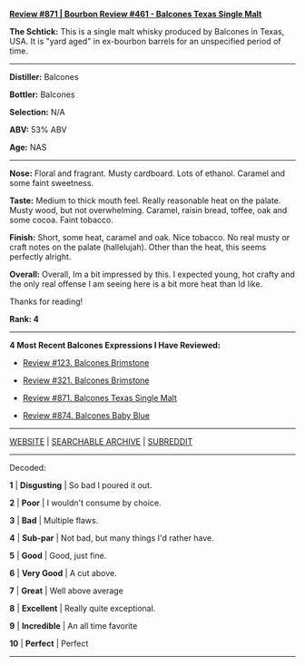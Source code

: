 
[**Review #871 | Bourbon Review #461 - Balcones Texas Single Malt**]( https://t8ke.review/review-871-balcones-texas-single-malt-whiskey/)

**The Schtick:** This is a single malt whisky produced by Balcones in Texas, USA. It is "yard aged" in ex-bourbon barrels for an unspecified period of time. 

-----

**Distiller:** Balcones

**Bottler:** Balcones

**Selection:** N/A

**ABV:**  53% ABV

**Age:** NAS 

-----

**Nose:**  Floral and fragrant. Musty cardboard. Lots of ethanol. Caramel and some faint sweetness. 

**Taste:** Medium to thick mouth feel. Really reasonable heat on the palate. Musty wood, but not overwhelming. Caramel, raisin bread, toffee, oak and some cocoa. Faint tobacco.

**Finish:** Short, some heat, caramel and oak. Nice tobacco. No real musty or craft notes on the palate (hallelujah). Other than the heat, this seems perfectly alright. 

**Overall:** Overall, Im a bit impressed by this. I expected young, hot crafty and the only real offense I am seeing here is a bit more heat than Id like. 

Thanks for reading!

**Rank: 4**

----- 

**4 Most Recent Balcones Expressions I Have Reviewed:** 

- [Review #123. Balcones Brimstone]( https://t8ke.review/review-123-balcones-brimstone/) 

- [Review #321. Balcones Brimstone]( https://t8ke.review/review-321-balcones-brimstone/) 

- [Review #871. Balcones Texas Single Malt]( https://t8ke.review/review-871-balcones-texas-single-malt-whiskey/) 

- [Review #874. Balcones Baby Blue]( https://t8ke.review/review-874-balcones-baby-blue/) 

-----

[WEBSITE](https://t8ke.review) | [SEARCHABLE ARCHIVE](https://t8ke.review/review-archive/) | [SUBREDDIT](https://reddit.com/r/t8kereviews)

-----

Decoded:

**1** | **Disgusting** | So bad I poured it out.

**2** | **Poor** | I wouldn't consume by choice.

**3** | **Bad** | Multiple flaws.

**4** | **Sub-par** | Not bad, but many things I'd rather have.

**5** | **Good** | Good, just fine.

**6** | **Very Good** | A cut above.

**7** | **Great** | Well above average

**8** | **Excellent** | Really quite exceptional.

**9** | **Incredible** | An all time favorite

**10** | **Perfect** | Perfect

----

